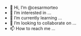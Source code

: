 - 👋 Hi, I’m @cesarmorteo
- 👀 I’m interested in ...
- 🌱 I’m currently learning ...
- 💞️ I’m looking to collaborate on ...
- 📫 How to reach me ...

<!---
cesarmorteo/cesarmorteo is a ✨ special ✨ repository because its `README.md` (this file) appears on your GitHub profile.
You can click the Preview link to take a look at your changes.
--->
